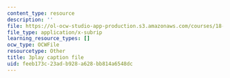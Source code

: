 ```yaml
---
content_type: resource
description: ''
file: https://ol-ocw-studio-app-production.s3.amazonaws.com/courses/18-01sc-single-variable-calculus-fall-2010/feeb173c23adb928a628bb814a6548dc_hV5af_07ToE.srt
file_type: application/x-subrip
learning_resource_types: []
ocw_type: OCWFile
resourcetype: Other
title: 3play caption file
uid: feeb173c-23ad-b928-a628-bb814a6548dc
---
```

